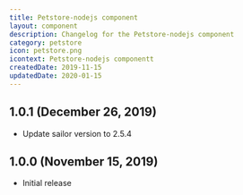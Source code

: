 ```yaml
---
title: Petstore-nodejs component
layout: component
description: Changelog for the Petstore-nodejs component
category: petstore
icon: petstore.png
icontext: Petstore-nodejs componentt
createdDate: 2019-11-15
updatedDate: 2020-01-15
---
```


## 1.0.1 (December 26, 2019)

* Update sailor version to 2.5.4

## 1.0.0 (November 15, 2019)

* Initial release
